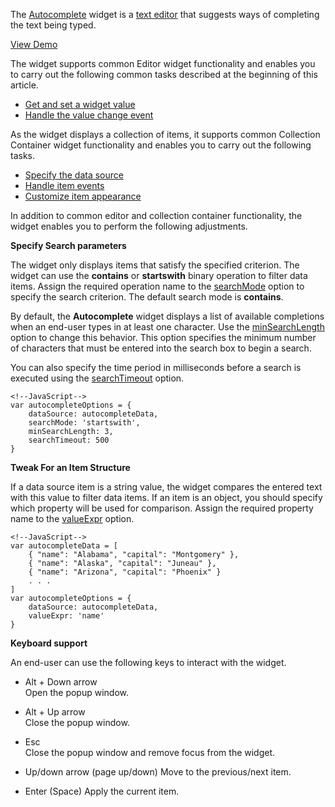 <article data-show="Content/Applications/16_1/UIWidgets/dxAutocomplete/markup.html,
        Content/Applications/16_1/UIWidgets/dxAutocomplete/script.js,
        Content/Applications/16_1/UIWidgets/dxAutocomplete/styles.css">

The [Autocomplete](/api-reference/10%20UI%20Widgets/dxAutocomplete '/Documentation/ApiReference/UI_Widgets/dxAutocomplete/') widget is a [text editor](/concepts/10%20UI%20Widgets/10%20UI%20Widget%20Categories/20%20Editor%20Widgets/1%20Text%20Editors.md '/Documentation/Guide/UI_Widgets/UI_Widget_Categories/Editor_Widgets/#Text_Editors') that suggests ways of completing the text being typed.

<a href="http://js.devexpress.com/Demos/WidgetsGallery/#demo/editorsautocompleteautocompleteautocomplete/" class="button orange small fix-width-155" style="margin-right: 20px;" target="_blank">View Demo</a>

The widget supports common Editor widget functionality and enables you to carry out the following common tasks described at the beginning of this article.

- [Get and set a widget value](/concepts/10%20UI%20Widgets/10%20UI%20Widget%20Categories/20%20Editor%20Widgets/0%20Common%20Tasks/0%20Get%20And%20Set%20a%20Widget%20Value.md '/Documentation/Guide/UI_Widgets/UI_Widget_Categories/Editor_Widgets/#Common_Tasks/Get_And_Set_a_Widget_Value')  
- [Handle the value change event](/concepts/10%20UI%20Widgets/10%20UI%20Widget%20Categories/20%20Editor%20Widgets/0%20Common%20Tasks/1%20Handle%20The%20Value%20Change%20Event.md '/Documentation/Guide/UI_Widgets/UI_Widget_Categories/Editor_Widgets/#Common_Tasks/Handle_The_Value_Change_Event')  

As the widget displays a collection of items, it supports common Collection Container widget functionality and enables you to carry out the following tasks.

- [Specify the data source](/concepts/10%20UI%20Widgets/10%20UI%20Widget%20Categories/10%20Collection%20Container%20Widgets/0%20Common%20Tasks/0%20Specify%20Data%20Source.md '/Documentation/Guide/UI_Widgets/UI_Widget_Categories/Collection_Container_Widgets/#Common_Tasks/Specify_Data_Source')  
- [Handle item events](/concepts/10%20UI%20Widgets/10%20UI%20Widget%20Categories/10%20Collection%20Container%20Widgets/0%20Common%20Tasks/1%20Handle%20Item%20Events.md '/Documentation/Guide/UI_Widgets/UI_Widget_Categories/Collection_Container_Widgets/#Common_Tasks/Handle_Item_Events')  
- [Customize item appearance](/concepts/10%20UI%20Widgets/10%20UI%20Widget%20Categories/10%20Collection%20Container%20Widgets/0%20Common%20Tasks/2%20Customize%20an%20Item%20Appearance '/Documentation/Guide/UI_Widgets/UI_Widget_Categories/Collection_Container_Widgets/#Common_Tasks/Customize_an_Item_Appearance')  

In addition to common editor and collection container functionality, the widget enables you to perform the following adjustments.

**Specify Search parameters**

The widget only displays items that satisfy the specified criterion. The widget can use the **contains** or **startswith** binary operation to filter data items. Assign the required operation name to the [searchMode](/api-reference/10%20UI%20Widgets/dxDropDownList/1%20Configuration/searchMode.md '/Documentation/ApiReference/UI_Widgets/dxAutocomplete/Configuration/#searchMode') option to specify the search criterion. The default search mode is **contains**.

By default, the **Autocomplete** widget displays a list of available completions when an end-user types in at least one character. Use the [minSearchLength](/api-reference/10%20UI%20Widgets/dxAutocomplete/1%20Configuration/minSearchLength.md '/Documentation/ApiReference/UI_Widgets/dxAutocomplete/Configuration/#minSearchLength') option to change this behavior. This option specifies the minimum number of characters that must be entered into the search box to begin a search.

You can also specify the time period in milliseconds before a search is executed using the [searchTimeout](/api-reference/10%20UI%20Widgets/dxDropDownList/1%20Configuration/searchTimeout.md '/Documentation/ApiReference/UI_Widgets/dxAutocomplete/Configuration/#searchTimeout') option.

    <!--JavaScript-->
    var autocompleteOptions = {
        dataSource: autocompleteData,
        searchMode: 'startswith',
        minSearchLength: 3,
        searchTimeout: 500
    }

**Tweak For an Item Structure**

If a data source item is a string value, the widget compares the entered text with this value to filter data items. If an item is an object, you should specify which property will be used for comparison. Assign the required property name to the [valueExpr](/api-reference/10%20UI%20Widgets/dxAutocomplete/1%20Configuration/displayExpr.md '/Documentation/ApiReference/UI_Widgets/dxAutocomplete/Configuration/#displayExpr') option.

    <!--JavaScript-->
    var autocompleteData = [
        { "name": "Alabama", "capital": "Montgomery" },
        { "name": "Alaska", "capital": "Juneau" },
        { "name": "Arizona", "capital": "Phoenix" }
        . . .
    ]
    var autocompleteOptions = {
        dataSource: autocompleteData,
        valueExpr: 'name'
    }

**Keyboard support**

An end-user can use the following keys to interact with the widget.

- Alt + Down arrow  
 Open the popup window.

- Alt + Up arrow  
 Close the popup window.

- Esc  
 Close the popup window and remove focus from the widget.

- Up/down arrow (page up/down)
 Move to the previous/next item.

- Enter (Space)
 Apply the current item.
</article>
